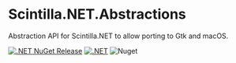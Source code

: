 # Scintilla.NET.Abstractions
Abstraction API for Scintilla.NET to allow porting to Gtk and macOS.

[![.NET NuGet Release](https://github.com/VPKSoft/Scintilla.NET.Abstractions/actions/workflows/nuget_release.yml/badge.svg)](https://github.com/VPKSoft/Scintilla.NET.Abstractions/actions/workflows/nuget_release.yml) [![.NET](https://github.com/VPKSoft/Scintilla.NET.Abstractions/actions/workflows/dotnet.yml/badge.svg)](https://github.com/VPKSoft/Scintilla.NET.Abstractions/actions/workflows/dotnet.yml) ![Nuget](https://img.shields.io/nuget/v/Scintilla.NET.Abstractions?style=plastic)
